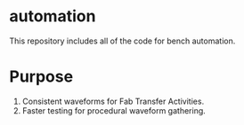 # automation
This repository includes all of the code for bench automation.

# Purpose
1. Consistent waveforms for Fab Transfer Activities.
2. Faster testing for procedural waveform gathering.

